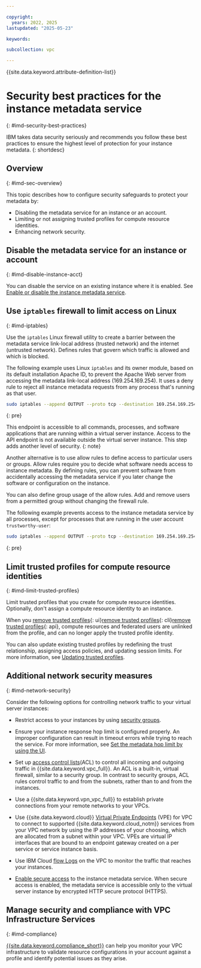 ```yaml
---

copyright:
  years: 2022, 2025
lastupdated: "2025-05-23"

keywords:

subcollection: vpc

---
```


{{site.data.keyword.attribute-definition-list}}

# Security best practices for the instance metadata service
{: #imd-security-best-practices}

IBM takes data security seriously and recommends you follow these best practices to ensure the highest level of protection for your instance metadata.
{: shortdesc}

## Overview
{: #imd-sec-overview}

This topic describes how to configure security safeguards to protect your metadata by:

* Disabling the metadata service for an instance or an account.
* Limiting or not assigning trusted profiles for compute resource identities.
* Enhancing network security.

## Disable the metadata service for an instance or account
{: #imd-disable-instance-acct}

You can disable the service on an existing instance where it is enabled. See [Enable or disable the instance metadata service](/docs/vpc?topic=vpc-imd-configure-service).

## Use `iptables` firewall to limit access on Linux
{: #imd-iptables}

Use the `iptables` Linux firewall utility to create a barrier between the metadata service link-local address (trusted network) and the internet (untrusted network). Defines rules that govern which traffic is allowed and which is blocked.

The following example uses Linux `iptables` and its owner module, based on its default installation Apache ID, to prevent the Apache Web server from accessing the metadata link-local address (169.254.169.254). It uses a deny rule to reject all instance metadata requests from any process that's running as that user.

```sh
sudo iptables --append OUTPUT --proto tcp --destination 169.254.169.254 --match owner --uid-owner apache --jump REJECT
```
{: pre}

 This endpoint is accessible to all commands, processes, and software applications that are running within a virtual server instance. Access to the API endpoint is not available outside the virtual server instance. This step adds another level of security.
 {: note}

Another alternative is to use allow rules to define access to particular users or groups. Allow rules require you to decide what software needs access to instance metadata. By defining rules, you can prevent software from accidentally accessing the metadata service if you later change the software or configuration on the instance.

You can also define group usage of the allow rules. Add and remove users from a permitted group without changing the firewall rule.

The following example prevents access to the instance metadata service by all processes, except for processes that are running in the user account `trustworthy-user`:

```sh
sudo iptables --append OUTPUT --proto tcp --destination 169.254.169.254 --match owner ! --uid-owner trustworthy-user --jump REJECT
```
{: pre}

## Limit trusted profiles for compute resource identities
{: #imd-limit-trusted-profiles}

Limit trusted profiles that you create for compute resource identities. Optionally, don't assign a compute resource identity to an instance.

When you [remove trusted profiles](/docs/account?topic=account-trusted-profile-update&interface=ui#remove-tp-console){: ui}[remove trusted profiles](/docs/account?topic=account-trusted-profile-update&interface=cli#remove-tp-cli){: cli}[remove trusted profiles](/docs/account?topic=account-trusted-profile-update&interface=api#remove-tp-api){: api}, compute resources and federated users are unlinked from the profile, and can no longer apply the trusted profile identity.

You can also update existing trusted profiles by redefining the trust relationship, assigning access policies, and updating session limits. For more information, see [Updating trusted profiles](/docs/account?topic=account-trusted-profile-update).

## Additional network security measures
{: #imd-network-security}

Consider the following options for controlling network traffic to your virtual server instances:

* Restrict access to your instances by using [security groups](/docs/vpc?topic=vpc-configuring-the-security-group).

* Ensure your instance response hop limit is configured properly. An improper configuration can result in timeout errors while trying to reach the service. For more information, see [Set the metadata hop limit by using the UI](/docs/vpc?topic=vpc-imd-configure-service&interface=ui#set-hop-limit-ui).

* Set up [access control lists](/docs/vpc?topic=vpc-using-acls)(ACL) to control all incoming and outgoing traffic in {{site.data.keyword.vpc_full}}. An ACL is a built-in, virtual firewall, similar to a security group. In contrast to security groups, ACL rules control traffic to and from the subnets, rather than to and from the instances.

* Use a {{site.data.keyword.vpn_vpc_full}} to establish private connections from your remote networks to your VPCs.

* Use {{site.data.keyword.cloud}} [Virtual Private Endpoints](/docs/vpc?topic=vpc-about-vpe) (VPE) for VPC to connect to supported {{site.data.keyword.cloud_notm}} services from your VPC network by using the IP addresses of your choosing, which are allocated from a subnet within your VPC. VPEs are virtual IP interfaces that are bound to an endpoint gateway created on a per service or service instance basis.

* Use IBM Cloud [flow Logs](/docs/vpc?topic=vpc-flow-logs) on the VPC to monitor the traffic that reaches your instances.

* [Enable secure access](/docs/vpc?topic=vpc-imd-configure-service&interface=ui#secure-access-ui) to the instance metadata service. When secure access is enabled, the metadata service is accessible only to the virtual server instance by encrypted HTTP secure protocol (HTTPS).

## Manage security and compliance with VPC Infrastructure Services
{: #imd-compliance}

[{{site.data.keyword.compliance_short}}](/docs/security-compliance?topic=security-compliance-getting-started) can help you monitor your VPC infrastructure to validate resource configurations in your account against a profile and identify potential issues as they arise.
